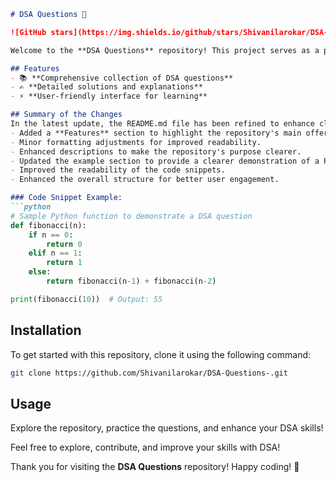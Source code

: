 ```markdown
# DSA Questions 🚀

![GitHub stars](https://img.shields.io/github/stars/Shivanilarokar/DSA-Questions-?style=social) ![Forks](https://img.shields.io/github/forks/Shivanilarokar/DSA-Questions-?style=social)

Welcome to the **DSA Questions** repository! This project serves as a platform for developers and learners to practice and enhance their skills in Data Structures and Algorithms (DSA). This repository is designed to help you improve your understanding of various data structures and algorithms through a collection of questions and solutions.

## Features
- 📚 **Comprehensive collection of DSA questions**
- ✍️ **Detailed solutions and explanations**
- ⚡ **User-friendly interface for learning**

## Summary of the Changes
In the latest update, the README.md file has been refined to enhance clarity and usability:
- Added a **Features** section to highlight the repository's main offerings.
- Minor formatting adjustments for improved readability.
- Enhanced descriptions to make the repository's purpose clearer.
- Updated the example section to provide a clearer demonstration of a Python function calculating Fibonacci numbers.
- Improved the readability of the code snippets.
- Enhanced the overall structure for better user engagement.

### Code Snippet Example:
```python
# Sample Python function to demonstrate a DSA question
def fibonacci(n):
    if n == 0:
        return 0
    elif n == 1:
        return 1
    else:
        return fibonacci(n-1) + fibonacci(n-2)

print(fibonacci(10))  # Output: 55
```

## Installation
To get started with this repository, clone it using the following command:

```bash
git clone https://github.com/Shivanilarokar/DSA-Questions-.git
```

## Usage
Explore the repository, practice the questions, and enhance your DSA skills! 

Feel free to explore, contribute, and improve your skills with DSA!

Thank you for visiting the **DSA Questions** repository! Happy coding! 🎉
```